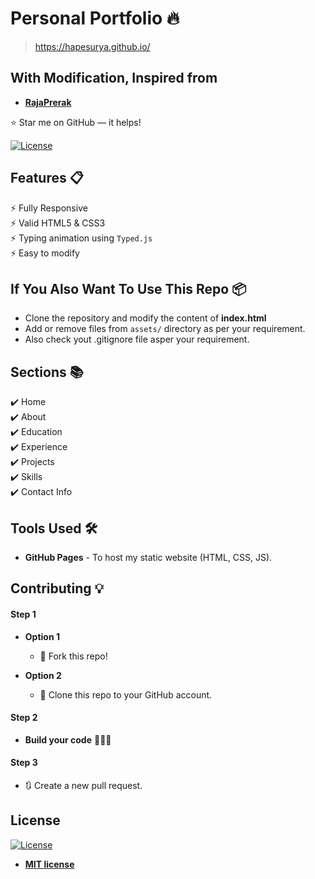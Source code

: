 # Personal Portfolio 🔥
> https://hapesurya.github.io/

## With Modification, Inspired from
- **[RajaPrerak](http://rajaprerak.github.io/)**

:star: Star me on GitHub — it helps!

[![License](http://img.shields.io/:license-mit-blue.svg?style=flat-square)](http://badges.mit-license.org)

## Features 📋
⚡️ Fully Responsive\
⚡️ Valid HTML5 & CSS3\
⚡️ Typing animation using `Typed.js`\
⚡️ Easy to modify

## If You Also Want To Use This Repo 📦
- Clone the repository and modify the content of <b>index.html</b> 
- Add or remove files from `assets/` directory as per your requirement.
- Also check yout .gitignore file asper your requirement.

## Sections 📚
✔️ Home\
✔️ About\
✔️ Education\
✔️ Experience\
✔️ Projects \
✔️ Skills \
✔️ Contact Info


## Tools Used 🛠️
* <b>GitHub Pages</b> - To host my static website (HTML, CSS, JS).

## Contributing 💡
#### Step 1

- **Option 1**
    - 🍴 Fork this repo!

- **Option 2**
    - 👯 Clone this repo to your GitHub account.


#### Step 2

- **Build your code** 🔨🔨🔨

#### Step 3

- 🔃 Create a new pull request.

## License
[![License](http://img.shields.io/:license-mit-blue.svg?style=flat-square)](http://badges.mit-license.org)

- **[MIT license](http://opensource.org/licenses/mit-license.php)**

